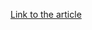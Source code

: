 [Link to the article](https://symantec-enterprise-blogs.security.com/threat-intelligence/black-basta-ransomware-zero-day)
